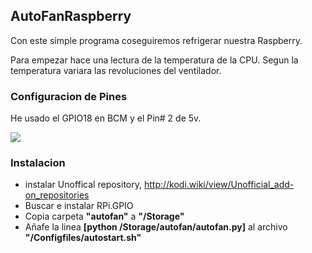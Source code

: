 ## AutoFanRaspberry
Con este simple programa coseguiremos refrigerar nuestra Raspberry.

Para empezar hace una lectura de la temperatura de la CPU.
Segun la temperatura variara las revoluciones del ventilador.

### Configuracion de Pines
He usado el GPIO18 en BCM y el Pin# 2 de 5v.

![](https://lh6.googleusercontent.com/eWESIuflT7q0pWbRIgwDWgngNDqBSXE4pofI1MhxQ9gXC6f2Ns72n9N4-fiVfJcBkv_9ic84v2k0tNs=w1422-h923-rw)

### Instalacion

- instalar Unoffical repository, http://kodi.wiki/view/Unofficial_add-on_repositories
- Buscar e instalar RPi.GPIO
- Copia carpeta **"autofan"** a **"/Storage"**
- Añafe la linea **[python /Storage/autofan/autofan.py]** al archivo **"/Configfiles/autostart.sh"**


